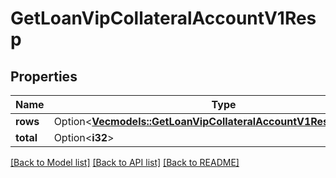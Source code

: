 # GetLoanVipCollateralAccountV1Resp

## Properties

Name | Type | Description | Notes
------------ | ------------- | ------------- | -------------
**rows** | Option<[**Vec<models::GetLoanVipCollateralAccountV1RespRowsInner>**](GetLoanVipCollateralAccountV1Resp_rows_inner.md)> |  | [optional]
**total** | Option<**i32**> |  | [optional]

[[Back to Model list]](../README.md#documentation-for-models) [[Back to API list]](../README.md#documentation-for-api-endpoints) [[Back to README]](../README.md)


